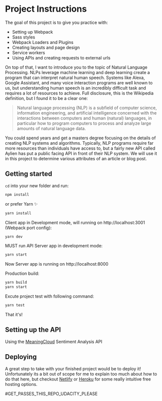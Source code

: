 # Project Instructions

The goal of this project is to give you practice with:

- Setting up Webpack
- Sass styles
- Webpack Loaders and Plugins
- Creating layouts and page design
- Service workers
- Using APIs and creating requests to external urls

On top of that, I want to introduce you to the topic of Natural Language Processing. NLPs leverage machine learning and deep learning create a program that can interpret natural human speech. Systems like Alexa, Google Assistant, and many voice interaction programs are well known to us, but understanding human speech is an incredibly difficult task and requires a lot of resources to achieve. Full disclosure, this is the Wikipedia definition, but I found it to be a clear one:

> Natural language processing (NLP) is a subfield of computer science, information engineering, and artificial intelligence
> concerned with the interactions between computers and human (natural) languages, in particular how to program computers to
> process and analyze large amounts of natural language data.

You could spend years and get a masters degree focusing on the details of creating NLP systems and algorithms. Typically, NLP programs require far more resources than individuals have access to, but a fairly new API called Aylien has put a public facing API in front of their NLP system. We will use it in this project to determine various attributes of an article or blog post.

## Getting started

`cd` into your new folder and run:

```bash
npm install
```

or prefer Yarn ✨

```bash
yarn install
```

Client app in Development mode, will running on http://localhost:3001 (Webpack port config):

```bash
yarn dev
```

MUST run API Server app in development mode:

```bash
yarn start
```

Now Server app is running on http://localhost:8000

Production build:

```bash
yarn build
yarn start
```

Excute project test with following command:

```bash
yarn test
```

That it's!

## Setting up the API

Using the [MeaningCloud](https://www.meaningcloud.com/developer/sentiment-analysis) Sentiment Analysis API

## Deploying

A great step to take with your finished project would be to deploy it! Unfortunately its a bit out of scope for me to explain too much about how to do that here, but checkout [Netlify](https://www.netlify.com/) or [Heroku](https://www.heroku.com/) for some really intuitive free hosting options.

#GET_PASSES_THIS_REPO_UDACITY_PLEASE
